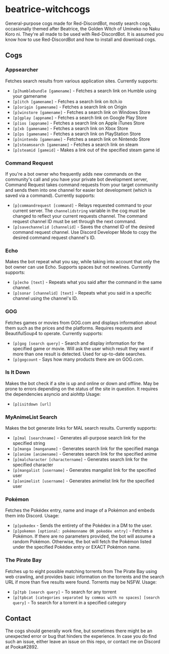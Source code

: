  
# beatrice-witchcogs
General-purpose cogs made for Red-DiscordBot, mostly search cogs, occasionally themed after Beatrice, the Golden Witch of Umineko no Naku Koro ni. They're all made to be used with Red-DiscordBot. It is assumed you know how to use Red-DiscordBot and how to install and download cogs.

## Cogs
### Appsearcher
Fetches search results from various application sites. Currently supports:
- `[p]humblebundle [gamename]` - Fetches a search link on Humble using your gamename
- `[p]itch [gamename]` - Fetches a search link on itch.io
- `[p]origin [gamename]` - Fetches a search link on Origin
- `[p]winstore [gamename]` - Fetches a search link on Windows Store
- `[p]gplay [appname]` - Fetches a search link on Google Play Store
- `[p]ios [appname]` - Fetches a search link on Apple iTunes Store
- `[p]xb [gamename]` - Fetches a search link on Xbox Store
- `[p]ps [gamename]` - Fetches a search link on PlayStation Store
- `[p]nintendo [gamename]` - Fetches a search link on Nintendo Store
- `[p]steamsearch [gamename]` - Fetches a search link on steam
- `[p]steamid [gameid]` - Makes a link out of the specified steam game id


### Command Request
If you're a bot owner who frequently adds new commands on the community's call and you have your private bot development server, Command Request takes command requests from your target community and sends them into one channel for easier bot development (which is saved via a command). Currently supports:
- `[p]commandrequest [command]` - Relays requested command to your current server. The `channelidstring` variable in the cog must be changed to reflect your current requests channel. The command request channel ID must be set through the next command.
- `[p]savechannelid [channelid]` - Saves the channel ID of the desired command request channel. Use Discord Developer Mode to copy the desired command request channel's ID.

### Echo
Makes the bot repeat what you say, while taking into account that only the bot owner can use Echo. Supports spaces but not newlines. Currently supports:
- `[p]echo [text]` - Repeats what you said after the command in the same channel.
- `[p]sonar [channelid] [text]` - Repeats what you said in a specific channel using the channel's ID.

### GOG
Fetches games or movies from GOG.com and displays information about them such as the prices and the platforms. Requires requests and BeautifulSoup4 to operate. Currently supports:
- `[p]gog [search query]` - Search and display information for the specified game or movie. Will ask the user which result they want if more than one result is detected. Used for up-to-date searches.
- `[p]gogcount` - Says how many products there are on GOG.com.

### Is It Down
Makes the bot check if a site is up and online or down and offline. May be prone to errors depending on the status of the site in question. It requires the dependencies asyncio and aiohttp Usage:
- `[p]isitdown [url]`
 
### MyAnimeList Search
Makes the bot generate links for MAL search results. Currently supports:
- `[p]mal [searchname]` - Generates all-purpose search link for the specified string
- `[p]manga [manganame]` - Generates search link for the specified manga
- `[p]anime [animename]` - Generates search link for the specified anime
- `[p]malcharacter [charactername]` - Generates search link for the specified character
- `[p]mangalist [username]` - Generates mangalist link for the specified user
- `[p]animelist [username]` - Generates animelist link for the specified user

### Pokémon
Fetches the Pokédex entry, name and image of a Pokémon and embeds them into Discord. Usage:
- `[p]pokedex` - Sends the entirety of the Pokédex in a DM to the user.
- `[p]pokemon [optional: pokémonname OR pokedéx entry]` - Fetches a Pokémon. If there are no parameters provided, the bot will assume a random Pokémon. Otherwise, the bot will fetch the Pokémon listed under the specified Pokédex entry or EXACT Pokémon name.

### The Pirate Bay
Fetches up to eight possible matching torrents from The Pirate Bay using web crawling, and provides basic information on the torrents and the search URL if more than five results were found. Torrents may be NSFW. Usage:
- `[p]tpb [search query]` - To search for any torrent
- `[p]tpbcat [categories separated by commas with no spaces] [search query]` - To search for a torrent in a specified category

## Contact
The cogs should generally work fine, but sometimes there might be an unexpected error or bug that hinders the experience. In case you do find such an issue, either leave an issue on this repo, or contact me on Discord at Pooka#2892.
